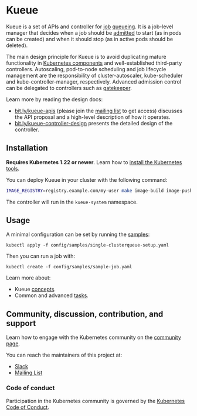# Kueue

Kueue is a set of APIs and controller for [job](docs/concepts/queued_workload.md)
[queueing](docs/concepts#queueing). It is a job-level manager that decides when
a job should be [admitted](docs/concepts#admission) to start (as in pods can be
created) and when it should stop (as in active pods should be deleted).

The main design principle for Kueue is to avoid duplicating mature functionality
in [Kubernetes components](https://kubernetes.io/docs/concepts/overview/components/)
and well-established third-party controllers. Autoscaling, pod-to-node scheduling and
job lifecycle management are the responsibility of cluster-autoscaler,
kube-scheduler and kube-controller-manager, respectively. Advanced
admission control can be delegated to controllers such as [gatekeeper](https://github.com/open-policy-agent/gatekeeper).

<!-- TODO(#64) Remove links to google docs once the contents have been migrated to this repo -->
Learn more by reading the design docs:
- [bit.ly/kueue-apis](https://bit.ly/kueue-apis) (please join the [mailing list](https://groups.google.com/a/kubernetes.io/g/wg-batch)
to get access) discusses the API proposal and a high-level description of how it
operates.
- [bit.ly/kueue-controller-design](https://bit.ly/kueue-controller-design)
presents the detailed design of the controller.

## Installation

**Requires Kubernetes 1.22 or newer**. Learn how to [install the Kubernetes tools](https://kubernetes.io/docs/tasks/tools/).

You can deploy Kueue in your cluster with the following command:

```sh
IMAGE_REGISTRY=registry.example.com/my-user make image-build image-push deploy
```

The controller will run in the `kueue-system` namespace.

## Usage

A minimal configuration can be set by running the [samples](config/samples):

```
kubectl apply -f config/samples/single-clusterqueue-setup.yaml
```

Then you can run a job with:

```
kubectl create -f config/samples/sample-job.yaml
```

Learn more about:
- Kueue [concepts](docs/concepts).
- Common and advanced [tasks](docs/tasks).

## Community, discussion, contribution, and support

Learn how to engage with the Kubernetes community on the [community page](http://kubernetes.io/community/).

You can reach the maintainers of this project at:

- [Slack](https://kubernetes.slack.com/messages/wg-batch)
- [Mailing List](https://groups.google.com/a/kubernetes.io/g/wg-batch)

### Code of conduct

Participation in the Kubernetes community is governed by the [Kubernetes Code of Conduct](code-of-conduct.md).
